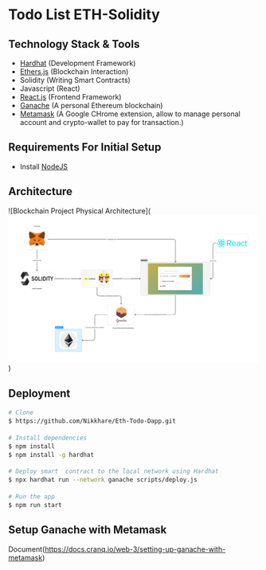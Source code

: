 # Todo List ETH-Solidity

## Technology Stack & Tools

- [Hardhat](https://hardhat.org/) (Development Framework)
- [Ethers.js](https://docs.ethers.io) (Blockchain Interaction)
- Solidity (Writing Smart Contracts)
- Javascript (React)
- [React.js](https://reactjs.org/) (Frontend Framework)
- [Ganache](https://archive.trufflesuite.com/ganache/) (A personal Ethereum blockchain)
- [Metamask](https://metamask.io/) (A Google CHrome extension, allow to manage personal account and crypto-wallet to pay for transaction.)

## Requirements For Initial Setup

- Install [NodeJS](https://nodejs.org/en/)

## Architecture

![Blockchain Project Physical Architecture](![alt text](docs/Physical-Architecture.png))

## Deployment

```bash
# Clone 
$ https://github.com/Nikkhare/Eth-Todo-Dapp.git

# Install dependencies 
$ npm install
$ npm install -g hardhat

# Deploy smart  contract to the local network using Hardhat
$ npx hardhat run --network ganache scripts/deploy.js 

# Run the app
$ npm run start
```

## Setup Ganache with Metamask

Document(<https://docs.cranq.io/web-3/setting-up-ganache-with-metamask>)
